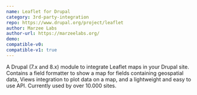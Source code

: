 ```yaml
---
name: Leaflet for Drupal
category: 3rd-party-integration
repo: https://www.drupal.org/project/leaflet
author: Marzee Labs
author-url: https://marzeelabs.org/
demo: 
compatible-v0:
compatible-v1: true
---
```


A Drupal (7.x and 8.x) module to integrate Leaflet maps in your Drupal site. Contains a field formatter to show a map for fields containing geospatial data, Views integration to plot data on a map, and a lightweight and easy to use API. Currently used by over 10.000 sites.
